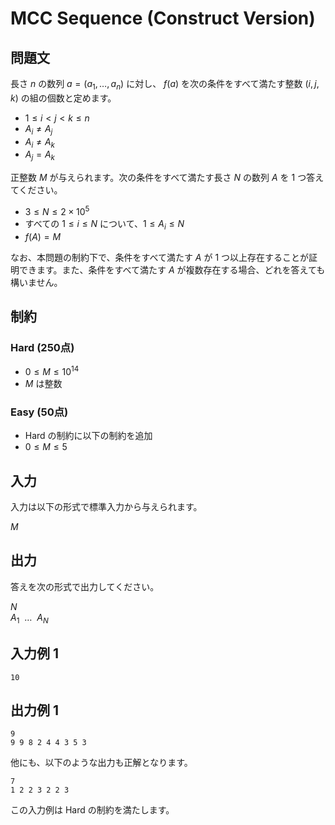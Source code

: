 # MCC Sequence (Construct Version)

## 問題文

長さ $n$ の数列 $a = (a_1, \dots, a_n)$ に対し、 $f(a)$ を次の条件をすべて満たす整数 $(i, j, k)$ の組の個数と定めます。

- $1 \le i < j < k \le n$
- $A_i \ne A_j$
- $A_i \ne A_k$
- $A_j = A_k$

正整数 $M$ が与えられます。次の条件をすべて満たす長さ $N$ の数列 $A$ を $1$ つ答えてください。

- $3 \le N \le 2 \times 10^5$
- すべての $1 \le i \le N$ について、$1 \le A_i \le N$
- $f(A) = M$

なお、本問題の制約下で、条件をすべて満たす $A$ が $1$ つ以上存在することが証明できます。また、条件をすべて満たす $A$ が複数存在する場合、どれを答えても構いません。

## 制約

### Hard (250点)

- $0 \le M \le {10}^{14}$
- $M$ は整数

### Easy (50点)

- Hard の制約に以下の制約を追加
- $0 \le M \le 5$

## 入力

入力は以下の形式で標準入力から与えられます。

<div class="code-math">

$M$

</div>

## 出力

答えを次の形式で出力してください。

<div class="code-math">

$N$ \
$A_1 \ \ \dots \ \ A_N$

</div>

## 入力例 1

```
10
```

## 出力例 1

```
9
9 9 8 2 4 4 3 5 3
```

他にも、以下のような出力も正解となります。

```plaintext
7
1 2 2 3 2 2 3
```

この入力例は Hard の制約を満たします。

